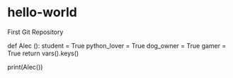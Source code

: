 # hello-world
First Git Repository

def Alec ():
    student = True
    python_lover = True
    dog_owner = True
    gamer = True
    return vars().keys()
    
print(Alec())
